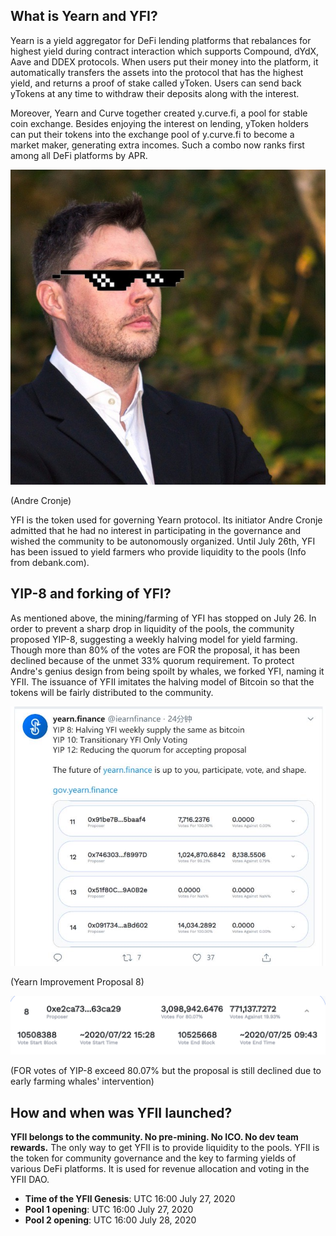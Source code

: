 ## What is Yearn and YFI?

Yearn is a yield aggregator for DeFi lending platforms that rebalances for highest yield during contract interaction which supports Compound, dYdX, Aave and DDEX protocols. When users put their money into the platform, it automatically transfers the assets into the protocol that has the highest yield, and returns a proof of stake called yToken. Users can send back yTokens at any time to withdraw their deposits along with the interest.

Moreover, Yearn and Curve together created y.curve.fi, a pool for stable coin exchange. Besides enjoying the interest on lending, yToken holders can put their tokens into the exchange pool of y.curve.fi to become a market maker, generating extra incomes. Such a combo now ranks first among all DeFi platforms by APR.

![](./img/andre.jpeg ':size=25%')

(Andre Cronje)

YFI is the token used for governing Yearn protocol. Its initiator Andre Cronje admitted that he had no interest in participating in the governance and wished the community to be autonomously organized. Until July 26th, YFI has been issued to yield farmers who provide liquidity to the pools (Info from debank.com).


## YIP-8 and forking of YFI?

As mentioned above, the mining/farming of YFI has stopped on July 26. In order to prevent a sharp drop in liquidity of the pools, the community proposed YIP-8, suggesting a weekly halving model for yield farming. Though more than 80% of the votes are FOR the proposal, it has been declined because of the unmet 33% quorum requirement. To protect Andre's genius design from being spoilt by whales, we forked YFI, naming it YFII. The issuance of YFII imitates the halving model of Bitcoin so that the tokens will be fairly distributed to the community.

![](./img/proposal8.jpeg ':size=70%')

(Yearn Improvement Proposal 8)

![](./img/votes.png ':size=70%')

(FOR votes of YIP-8 exceed 80.07% but the proposal is still declined due to early farming whales' intervention)


## How and when was YFII launched?

**YFII belongs to the community. No pre-mining. No ICO. No dev team rewards.** The only way to get YFII is to provide liquidity to the pools. YFII is the token for community governance and the key to farming yields of various DeFi platforms. It is used for revenue allocation and voting in the YFII DAO.

- **Time of the YFII Genesis**: UTC 16:00 July 27, 2020
- **Pool 1 opening**: UTC 16:00 July 27, 2020
- **Pool 2 opening**: UTC 16:00 July 28, 2020